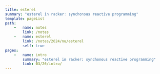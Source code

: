```yaml
---
title: esterel
summary: "esterel in racker: synchonous reactive programming"
template: pageList
path:
    -   name: notes
        link: /notes
    -   name: esterel
        link: /notes/2024/nu/esterel
        self: true
pages:
    -   name: intro
        summary: "esterel in racker: synchonous reactive programming"
        link: 03/26/intro/
---
```

